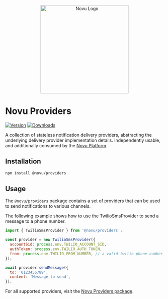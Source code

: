 <div align="center">
  <a href="https://novu.co?utm_source=github" target="_blank">
  <picture>
    <source media="(prefers-color-scheme: dark)" srcset="https://user-images.githubusercontent.com/2233092/213641039-220ac15f-f367-4d13-9eaf-56e79433b8c1.png">
    <img alt="Novu Logo" src="https://user-images.githubusercontent.com/2233092/213641043-3bbb3f21-3c53-4e67-afe5-755aeb222159.png" width="280"/>
  </picture>
  </a>
</div>

# Novu Providers

[![Version](https://img.shields.io/npm/v/@novu/providers.svg)](https://www.npmjs.org/package/@novu/providers)
[![Downloads](https://img.shields.io/npm/dm/@novu/providers.svg)](https://www.npmjs.com/package/@novu/providers)

A collection of stateless notification delivery providers, abstracting the underlying delivery provider implementation details. Independently usable, and additionally consumed by the [Novu Platform](https://novu.co/).

## Installation

```bash
npm install @novu/providers
```

## Usage

The `@novu/providers` package contains a set of providers that can be used to send notifications to various channels.

The following example shows how to use the TwilioSmsProvider to send a message to a phone number.

```javascript
import { TwilioSmsProvider } from '@novu/providers';

const provider = new TwilioSmsProvider({
  accountSid: process.env.TWILIO_ACCOUNT_SID,
  authToken: process.env.TWILIO_AUTH_TOKEN,
  from: process.env.TWILIO_FROM_NUMBER, // a valid twilio phone number
});

await provider.sendMessage({
  to: '0123456789',
  content: 'Message to send',
});
```

For all supported providers, visit the [Novu Providers package](https://github.com/novuhq/novu/tree/next/packages/providers/src/lib).

